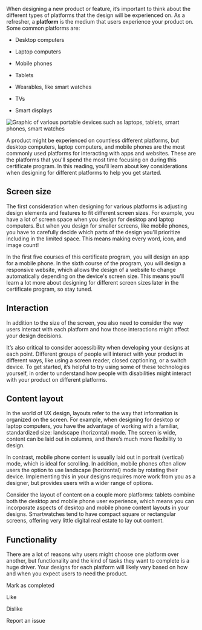 
When designing a new product or feature, it’s important to think about the different types of platforms that the design will be experienced on. As a refresher, a **platform** is the medium that users experience your product on. Some common platforms are:

- Desktop computers
    
- Laptop computers
    
- Mobile phones
    
- Tablets
    
- Wearables, like smart watches
    
- TVs
    
- Smart displays
    

![Graphic of various portable devices such as laptops, tablets, smart phones, smart watches](https://d3c33hcgiwev3.cloudfront.net/imageAssetProxy.v1/Mq3e5wUeTFmt3ucFHhxZZg_181dfe02d0cf4baf9cadc7f94d5ddbe9_UX_C1_M2_L4_R1_A.png?expiry=1744329600000&hmac=QzBJhHIMdgKfeP4mAoUeW8tpOhes69E4AIaioeylsfE)

A product might be experienced on countless different platforms, but desktop computers, laptop computers, and mobile phones are the most commonly used platforms for interacting with apps and websites. These are the platforms that you'll spend the most time focusing on during this certificate program. In this reading, you'll learn about key considerations when designing for different platforms to help you get started.

## Screen size 

The first consideration when designing for various platforms is adjusting design elements and features to fit different screen sizes. For example, you have a lot of screen space when you design for desktop and laptop computers. But when you design for smaller screens, like mobile phones, you have to carefully decide which parts of the design you'll prioritize including in the limited space. This means making every word, icon, and image count!

In the first five courses of this certificate program, you will design an app for a mobile phone. In the sixth course of the program, you will design a responsive website, which allows the design of a website to change automatically depending on the device's screen size. This means you'll learn a lot more about designing for different screen sizes later in the certificate program, so stay tuned.

## Interaction

In addition to the size of the screen, you also need to consider the way users interact with each platform and how those interactions might affect your design decisions. 

It’s also critical to consider accessibility when developing your designs at each point. Different groups of people will interact with your product in different ways, like using a screen reader, closed captioning, or a switch device. To get started, it’s helpful to try using some of these technologies yourself, in order to understand how people with disabilities might interact with your product on different platforms. 

## Content layout

In the world of UX design, layouts refer to the way that information is organized on the screen. For example, when designing for desktop or laptop computers, you have the advantage of working with a familiar, standardized size: landscape (horizontal) mode. The screen is wide, content can be laid out in columns, and there’s much more flexibility to design. 

In contrast, mobile phone content is usually laid out in portrait (vertical) mode, which is ideal for scrolling. In addition, mobile phones often allow users the option to use landscape (horizontal) mode by rotating their device. Implementing this in your designs requires more work from you as a designer, but provides users with a wider range of options.

Consider the layout of content on a couple more platforms: tablets combine both the desktop and mobile phone user experience, which means you can incorporate aspects of desktop and mobile phone content layouts in your designs. Smartwatches tend to have compact square or rectangular screens, offering very little digital real estate to lay out content. 

## Functionality

There are a lot of reasons why users might choose one platform over another, but functionality and the kind of tasks they want to complete is a huge driver. Your designs for each platform will likely vary based on how and when you expect users to need the product.

Mark as completed

Like

Dislike

Report an issue